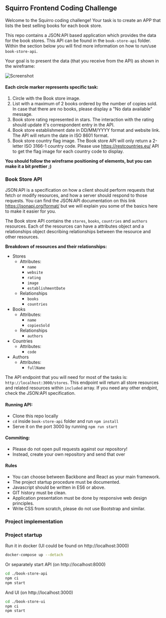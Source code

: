 ## Squirro Frontend Coding Challenge

Welcome to the Squirro coding challenge! Your task is to create an APP that lists the best selling books for each book store. 

This repo contains a JSON:API based application which provides the data for the book stores. This API can be found in the `book-store-api` folder. Within the section below you will find more information on how to run/use `book-store-api`.

Your goal is to present the data (that you receive from the API) as shown in the wireframe:

![Screenshot](wireframe.png)



#### Each circle marker represents specific task:
1. Circle with the Book store image.
2. List with a maximum of 2 books ordered by the number of copies sold. In case that there are no books, please display a "No data available" message.
3. Book store rating represented in stars. The interaction with the rating should update it's correspondent entry in the API.
4. Book store establishment date in DD/MM/YYYY format and website link. The API will return the date in ISO 8601 format.
5. Book store country flag image. The Book store API will only return a 2-letter ISO 3166-1 country code. Please use https://restcountries.eu/ API to get the flag image for each country code to display. 

**You should follow the wireframe positioning of elements, but you can make it a bit prettier ;)**

### Book Store API

JSON:API is a specification on how a client should perform requests that fetch or modify resources, and how a server should respond to those requests.
You can find the JSON:API documentation on this link https://jsonapi.org/format/ but we will explain you some of the basics here to make it easier for you. 

The Book store API contains the `stores`, `books`, `countries` and `authors` resources. Each of the resources can have a attributes object and a relationships object describing relationships between the resource and other resources.

**Breakdown of resources and their relationships:** 

- Stores
    - Attributes:
        - `name`
        - `website`
        - `rating`
        - `image`
        - `establishmentDate`
    - Relationships
        - `books`
        - `countries`
- Books
    - Attributes:
        - `name`
        - `copiesSold`
    - Relationships
        - `authors`
- Countries
    - Attributes:
        - `code`
- Authors
    - Attributes:
        - `fullName`
        
The API endpoint that you will need for most of the tasks is: `http://localhost:3000/stores`. This endpoint will return all store resources and related resources within `included` array.
If you need any other endpint, check the JSON:API specification. 

#### Running API:
- Clone this repo locally
- `cd` inside `book-store-api` folder and run `npm install`
- Serve it on the port 3000 by running `npm run start`

#### Commiting:
- Please do not open pull requests against our repository!
- Instead, create your own repository and send that over

#### Rules
- You can choose between Backbone and React as your main framework.
- The project startup procedure must be documented.
- Javascript should be written in ES6 or above.
- GIT history must be clean.
- Application presentation must be done by responsive web design principles.
- Write CSS from scratch, please do not use Bootstrap and similar.

### Project implementation

### Project startup

Run it in docker (UI could be found on http://localhost:3000)

```bash
docker-compose up --detach
```

Or separately start API (on http://localhost:8000)

```bash
cd ./book-store-api
npm ci
npm start
```

And UI (on http://localhost:3000)

```bash
cd ./book-store-ui
npm ci
npm start
```
